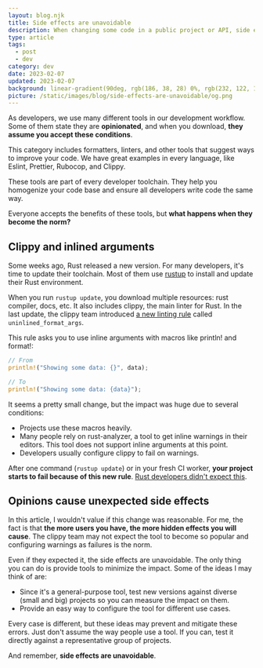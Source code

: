 ```yaml
---
layout: blog.njk
title: Side effects are unavoidable
description: When changing some code in a public project or API, side effects are unavoidable. The more users you have, the more hidden effects you will cause
type: article
tags:
  - post
  - dev
category: dev
date: 2023-02-07
updated: 2023-02-07
background: linear-gradient(90deg, rgb(186, 38, 28) 0%, rgb(232, 122, 19) 100%);
picture: /static/images/blog/side-effects-are-unavoidable/og.png
---
```


As developers, we use many different tools in our development workflow. Some of them state they are **opinionated**, and when you download, **they assume you accept these conditions**.

This category includes formatters, linters, and other tools that suggest ways to improve your code. We have great examples in every language, like Eslint, Prettier, Rubocop, and Clippy.

These tools are part of every developer toolchain. They help you homogenize your code base and ensure all developers write code the same way.

Everyone accepts the benefits of these tools, but **what happens when they become the norm?**

## Clippy and inlined arguments

Some weeks ago, Rust released a new version. For many developers, it's time to update their toolchain. Most of them use [rustup](https://rustup.rs/) to install and update their Rust environment.

When you run `rustup update`, you download multiple resources: rust compiler, docs, etc. It also includes clippy, the main linter for Rust. In the last update, the clippy team introduced [a new linting rule](https://github.com/rust-lang/rust-clippy/issues/9618) called `uninlined_format_args`.

This rule asks you to use inline arguments with macros like println! and format!:

```rust
// From
println!("Showing some data: {}", data);

// To
println!("Showing some data: {data}");
```

It seems a pretty small change, but the impact was huge due to several conditions:

* Projects use these macros heavily.
* Many people rely on rust-analyzer, a tool to get inline warnings in their editors. This tool does not support inline arguments at this point.
* Developers usually configure clippy to fail on warnings.

After one command (`rustup update`) or in your fresh CI worker, **your project starts to fail because of this new rule**. [Rust developers didn't expect this](https://github.com/rust-lang/rust-clippy/issues/10087).

## Opinions cause unexpected side effects

In this article, I wouldn't value if this change was reasonable. For me, the fact is that **the more users you have, the more hidden effects you will cause**. The clippy team may not expect the tool to become so popular and configuring warnings as failures is the norm.

Even if they expected it, the side effects are unavoidable. The only thing you can do is provide tools to minimize the impact. Some of the ideas I may think of are:

* Since it's a general-purpose tool, test new versions against diverse (small and big) projects so you can measure the impact on them.
* Provide an easy way to configure the tool for different use cases.

Every case is different, but these ideas may prevent and mitigate these errors. Just don't assume the way people use a tool. If you can, test it directly against a representative group of projects.

And remember, **side effects are unavoidable**.
